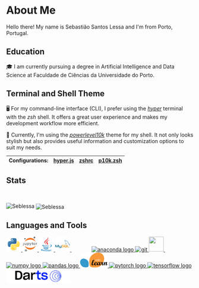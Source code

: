 # About Me

Hello there! My name is Sebastião Santos Lessa and I'm from Porto, Portugal.

## Education

🎓 I am currently pursuing a degree in Artificial Intelligence and Data Science at Faculdade de Ciências da Universidade do Porto.

## Terminal and Shell Theme

🖥️ For my command-line interface (CLI), I prefer using the [*hyper*](https://github.com/vercel/hyper) terminal with the *zsh* shell. It offers a great user experience and makes my development workflow more efficient.

🎨 Currently, I'm using the [*powerlevel10k*](https://github.com/romkatv/powerlevel10k) theme for my shell. It not only looks stylish but also provides useful information and customization options to suit my needs.



| Configurations:         | [hyper.js](.hyper.js) | [zshrc](.zshrc) | [p10k.zsh](.p10k.zsh) |
|------------------------|-----------------------|-----------------|-----------------------|

## Stats

<img src="https://komarev.com/ghpvc/?username=Seblessa&style=flat-square&color=blue" alt=""/>

<p><img align="left" src="https://github-readme-stats.vercel.app/api/top-langs?username=Seblessa&exclude_repo=Seblessa&show_icons=true&locale=en&layout=compact&hide=jupyter%20notebook" alt="Seblessa" /></p>

<p>&nbsp;<img align="center" src="https://github-readme-stats.vercel.app/api?username=Seblessa&show_icons=true&locale=en" alt="Seblessa" /></p>

## Languages and Tools

<div align="left">
  <a href="https://www.python.org" target="_blank" rel="noreferrer"> <img src="https://raw.githubusercontent.com/devicons/devicon/master/icons/python/python-original.svg" alt="python" width="40" height="40"/> </a>
  <a href="https://jupyter.org" target="_blank" rel="noreferrer"> <img src="https://github.com/devicons/devicon/blob/master/icons/jupyter/jupyter-original-wordmark.svg" alt="jupyter" width="40" height="40"/> </a>
  <a href="https://www.java.com" target="_blank" rel="noreferrer"> <img src="https://raw.githubusercontent.com/devicons/devicon/master/icons/java/java-original.svg" alt="java" width="40" height="40"/> </a>
  <a href="https://www.mysql.com/" target="_blank" rel="noreferrer"> <img src="https://raw.githubusercontent.com/devicons/devicon/master/icons/mysql/mysql-original-wordmark.svg" alt="mysql logo" width="40" height="40"/> </a>
  <img width="50" />
  <a href="https://docs.anaconda.com/" target="_blank" rel="noreferrer"> <img src="https://cdn.jsdelivr.net/gh/devicons/devicon/icons/anaconda/anaconda-original.svg" height="40" alt="anaconda logo"  />
  <a href="https://git-scm.com/" target="_blank" rel="noreferrer"> <img src="https://www.vectorlogo.zone/logos/git-scm/git-scm-icon.svg" alt="git" width="40" height="40"/> </a>
  <a href="https://www.overleaf.com/" target="_blank" rel="noreferrer"> <img src="https://user-images.githubusercontent.com/23329364/122003663-abcb4e80-cdb3-11eb-9da5-4127e5e7d03e.png" width="40" height="40"/> </a>
  <img width="50" />
  <a href="https://www.numpy.org" target="_blank" rel="noreferrer"> <img src="https://cdn.jsdelivr.net/gh/devicons/devicon/icons/numpy/numpy-original.svg" height="40" alt="numpy logo"  />
  <a href="https://www.pandas.pydata.org" target="_blank" rel="noreferrer"><img src="https://cdn.jsdelivr.net/gh/devicons/devicon/icons/pandas/pandas-original.svg" height="40" alt="pandas logo"  />
    <a href="https://https://scikit-learn.org/" target="_blank" rel="noreferrer"><img src="https://github.com/scikit-learn/scikit-learn/blob/main/doc/logos/1280px-scikit-learn-logo.png" height="40" alt="scikit-learn logo"  />    
  <a href="https://www.pytorch.org" target="_blank" rel="noreferrer"><img src="https://cdn.jsdelivr.net/gh/devicons/devicon/icons/pytorch/pytorch-original.svg" height="40" alt="pytorch logo"  />
  <a href="https://www.tensorflow.org" target="_blank" rel="noreferrer"><img src="https://cdn.jsdelivr.net/gh/devicons/devicon/icons/tensorflow/tensorflow-original.svg" height="40" alt="tensorflow logo"  />
 <a href="https://unit8co.github.io/darts/" target="_blank" rel="noreferrer"><img src="https://raw.githubusercontent.com/unit8co/darts/master/static/images/darts-logo-trim.png" height="40" alt="darts logo"  />

  
  

    
</div>
  
